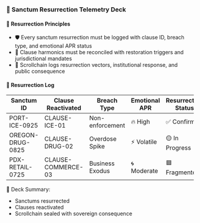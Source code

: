 ### 📜 Sanctum Resurrection Telemetry Deck

#### 🧠 Resurrection Principles
- 🛡️ Every sanctum resurrection must be logged with clause ID, breach type, and emotional APR status  
- 🔁 Clause harmonics must be reconciled with restoration triggers and jurisdictional mandates  
- 🧪 Scrollchain logs resurrection vectors, institutional response, and public consequence

#### 🔁 Resurrection Log
| Sanctum ID | Clause Reactivated | Breach Type | Emotional APR | Resurrection Status |
|------------|---------------------|-------------|----------------|----------------------|
| PORT-ICE-0925 | CLAUSE-ICE-01 | Non-enforcement | 🔥 High | ✅ Confirmed  
| OREGON-DRUG-0825 | CLAUSE-DRUG-02 | Overdose Spike | ⚡ Volatile | 🟡 In Progress  
| PDX-RETAIL-0725 | CLAUSE-COMMERCE-03 | Business Exodus | 🌀 Moderate | 🟦 Fragmented  

🧠 Deck Summary:
- Sanctums resurrected  
- Clauses reactivated  
- Scrollchain sealed with sovereign consequence
